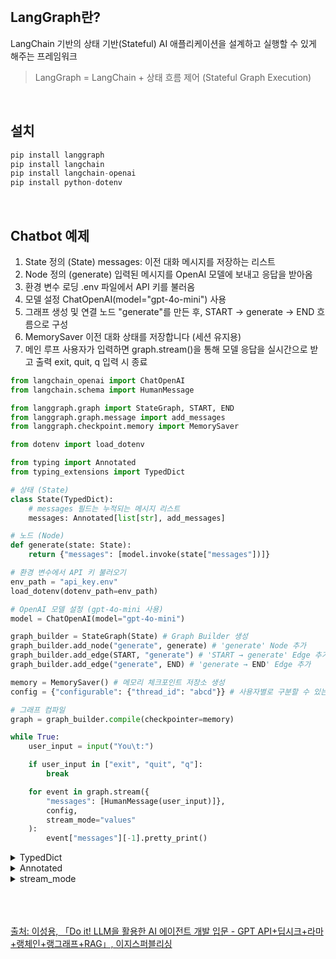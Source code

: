 <br />

## LangGraph란?

LangChain 기반의 상태 기반(Stateful) AI 애플리케이션을 설계하고 실행할 수 있게 해주는 프레임워크

> LangGraph = LangChain + 상태 흐름 제어 (Stateful Graph Execution)

<br />

## 설치

```python
pip install langgraph
pip install langchain
pip install langchain-openai
pip install python-dotenv
```

<br />

## Chatbot 예제

1. State 정의 (State)
   messages: 이전 대화 메시지를 저장하는 리스트
2. Node 정의 (generate)
   입력된 메시지를 OpenAI 모델에 보내고 응답을 받아옴
3. 환경 변수 로딩
   .env 파일에서 API 키를 불러옴
4. 모델 설정
   ChatOpenAI(model="gpt-4o-mini") 사용
5. 그래프 생성 및 연결
   노드 "generate"를 만든 후, START → generate → END 흐름으로 구성
6. MemorySaver
   이전 대화 상태를 저장합니다 (세션 유지용)
7. 메인 루프
   사용자가 입력하면 graph.stream()을 통해 모델 응답을 실시간으로 받고 출력
   exit, quit, q 입력 시 종료

```python
from langchain_openai import ChatOpenAI
from langchain.schema import HumanMessage

from langgraph.graph import StateGraph, START, END
from langgraph.graph.message import add_messages
from langgraph.checkpoint.memory import MemorySaver

from dotenv import load_dotenv

from typing import Annotated
from typing_extensions import TypedDict

# 상태 (State)
class State(TypedDict):
    # messages 필드는 누적되는 메시지 리스트
    messages: Annotated[list[str], add_messages]

# 노드 (Node)
def generate(state: State):
    return {"messages": [model.invoke(state["messages"])]}

# 환경 변수에서 API 키 불러오기
env_path = "api_key.env"
load_dotenv(dotenv_path=env_path)

# OpenAI 모델 설정 (gpt-4o-mini 사용)
model = ChatOpenAI(model="gpt-4o-mini")

graph_builder = StateGraph(State) # Graph Builder 생성
graph_builder.add_node("generate", generate) # 'generate' Node 추가
graph_builder.add_edge(START, "generate") # 'START → generate' Edge 추가
graph_builder.add_edge("generate", END) # 'generate → END' Edge 추가

memory = MemorySaver() # 메모리 체크포인트 저장소 생성
config = {"configurable": {"thread_id": "abcd"}} # 사용자별로 구분할 수 있는 thread_id 설정

# 그래프 컴파일
graph = graph_builder.compile(checkpointer=memory)

while True:
    user_input = input("You\t:")

    if user_input in ["exit", "quit", "q"]:
        break

    for event in graph.stream({
        "messages": [HumanMessage(user_input)]},
        config,
        stream_mode="values"
    ):
        event["messages"][-1].pretty_print()

```

<details>
    <summary>TypedDict</summary>

- 딕셔너리에 타입 힌트를 줄 수 있게 해주는 기능
- TypedDict를 사용하면, 딕셔너리 구조를 클래스처럼 정의
- 런타임(runtime)에는 타입 검사를 하지 않음
- 타입 검사 도구(mypy, pyright)도 제대로 체크

```python
from typing_extensions import TypedDict

class User(TypedDict):
    name: str
    age: int

def print_user(user: User):
    print(f"{user['name']} is {user['age']} years old")
```

</details>

<details>
    <summary>Annotated</summary>

- 파이썬 타입 힌트에 "추가 정보(메타데이터)"를 붙일 수 있게 해주는 도구

```python
from typing import Annotated

x: Annotated[int, "양수여야 함"]
```

</details>

<details>
    <summary>stream_mode</summary>

**stream_mode=”messages”**

- AIMessage, ToolMessage 같은 메시지 기반 객체들을 스트리밍
- 채팅 대화 내용을 실시간 출력

```python
[
	...,
	(
		AIMessageChunk(
			content='녕하세요',
			additional_kwargs={},
			response_metadata={},
			id='run--3bfec6a7-023f-4410-8f0b-4fdbb83e664d'
		),
		{
			'langgraph_step': 1,
			'langgraph_node': 'generate',
			'langgraph_triggers': ('branch:to:generate',),
			'langgraph_path': ('__pregel_pull', 'generate'),
			'langgraph_checkpoint_ns': 'generate:4075bc20-5572-7a4a-60b2-89e2ced9b47c',
			'checkpoint_ns': 'generate:4075bc20-5572-7a4a-60b2-89e2ced9b47c',
			'ls_provider': 'openai',
			'ls_model_name': 'gpt-4o-mini',
			'ls_model_type': 'chat',
			'ls_temperature': None
		}
	),
	...
]
```

<p></p>

**stream_mode=”values”**

- 각 노드에서 return한 값을 추적해서 출력 (출력값 중심)
- 노드가 생성한 출력값을 추적하고 싶을 때 (분기 처리, 디버깅)

```python
[
	{
		'messages': [
			HumanMessage(
				content='날씨가 참 좋아~',
				additional_kwargs={},
				response_metadata={},
				id='e005b93f-5585-4f94-9b87-c4416f63ba39'
			)
		]
	},
	{
		'messages': [
			HumanMessage(
				content='날씨가 참 좋아~',
				additional_kwargs={},
				response_metadata={},
				id='e005b93f-5585-4f94-9b87-c4416f63ba39'
			),
			AIMessage(
				content='정말 좋죠! 맑은 날씨에는 기분이 한층 더 상쾌해지는 것 같아요. 이런 날은 산책이나 야외 활동을 하기에 좋겠네요. 특 별한 계획이 있으신가요?',
				additional_kwargs={'refusal': None},
				response_metadata={
					'token_usage': {
						'completion_tokens': 52,
						'prompt_tokens': 13,
						'total_tokens': 65,
						'completion_tokens_details': {
							'accepted_prediction_tokens': 0,
							'audio_tokens': 0,
							'reasoning_tokens': 0,
							'rejected_prediction_tokens': 0
						},
						'prompt_tokens_details': {
							'audio_tokens': 0,
							'cached_tokens': 0
						}
					},
					'model_name': 'gpt-4o-mini-2024-07-18',
					'system_fingerprint': None,
					'id': 'chatcmpl-BuD3tOwVOnOwArlziD3ZQyJ09FGZq',
					'service_tier': 'default',
					'finish_reason': 'stop',
					'logprobs': None
				},
				id='run--6e1085e1-834e-4fb7-82c9-b2e6ed7e5c6f-0',
				usage_metadata={
					'input_tokens': 13,
					'output_tokens': 52,
					'total_tokens': 65,
					'input_token_details': {
						'audio': 0,
						'cache_read': 0
					},
					'output_token_details': {
						'audio': 0,
						'reasoning': 0
					}
				}
			)
		]
	},
	...
]
```

<p></p>

| stream_mode | description                                          |
| ----------- | ---------------------------------------------------- |
| messages    | 메시지를 스트림 방식으로 실시간 출력                 |
| values      | LangGraph의 단계별로 상태 변화 추적                  |
| updates     | 단계별로 변경된 내용만 반환                          |
| debug       | 디버깅용 옵션으로 실행되는 과정의 정보를 자세히 제공 |
| custom      | 사용자 정의 방식으로 스트림을 설정                   |

</details>

<br />
<br />
<br />

[출처: 이성용, 「Do it! LLM을 활용한 AI 에이전트 개발 입문 - GPT API+딥시크+라마+랭체인+랭그래프+RAG」, 이지스퍼블리싱](https://www.easyspub.co.kr/20_Menu/BookView/764/PUB)

<br />
